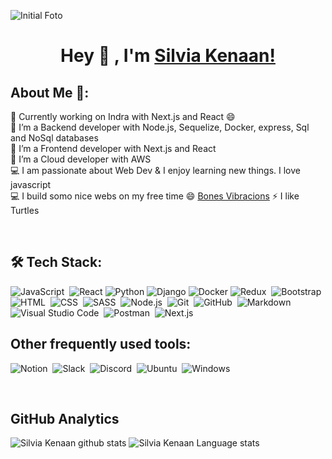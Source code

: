 ![Initial Foto](https://images.unsplash.com/photo-1532622785990-d2c36a76f5a6?q=80&w=2670&auto=format&fit=crop&ixlib=rb-4.0.3&ixid=M3wxMjA3fDB8MHxwaG90by1wYWdlfHx8fGVufDB8fHx8fA%3D%3D)
<div align="center">
  
# Hey 👋 , I'm [Silvia Kenaan!](https://www.linkedin.com/in/silvia-kenaan-mulero/) 

</div>


<div align="left">

## About Me 🚀:
🔭 Currently working on Indra with Next.js and React 😄 </br>
🌱 I’m a Backend developer with Node.js, Sequelize, Docker, express, Sql and NoSql databases </br>
🌱 I’m a Frontend developer with Next.js and React </br>
🌱 I’m a Cloud developer with AWS</br>
💻 I am passionate about Web Dev & I enjoy learning new things. I love javascript </br>
💻 I build somo nice webs on my free time 😄 [Bones Vibracions](https://www.bonesvibracions.cat/)
⚡ I like Turtles</br>
</div> 
<br/>


<div align="left">

## 🛠 Tech Stack:


![JavaScript](https://img.shields.io/badge/-JavaScript-05122A?style=flat&logo=javascript)&nbsp;
![React](https://img.shields.io/badge/-React-05122A?style=flat&logo=react)
![Python](https://img.shields.io/badge/-Python-05122A?style=flat&logo=python)
![Django](https://img.shields.io/badge/-Django-05122A?style=flat&logo=django)
![Docker](https://img.shields.io/badge/-Docker-05122A?style=flat&logo=docker)
![Redux](https://img.shields.io/badge/-Redux-05122A?style=flat&logo=Redux)&nbsp;
![Bootstrap](https://img.shields.io/badge/-Bootstrap-05122A?style=flat&logo=bootstrap&logoColor=563D7C)
![HTML](https://img.shields.io/badge/-HTML-05122A?style=flat&logo=HTML5)&nbsp;
![CSS](https://img.shields.io/badge/-CSS-05122A?style=flat&logo=CSS3&logoColor=1572B6)&nbsp;
![SASS](https://img.shields.io/badge/-Sass-05122A?style=flat&logo=sass)&nbsp;
![Node.js](https://img.shields.io/badge/-Node.js-05122A?style=flat&logo=node.js)&nbsp;
![Git](https://img.shields.io/badge/-Git-05122A?style=flat&logo=git)&nbsp;
![GitHub](https://img.shields.io/badge/-GitHub-05122A?style=flat&logo=github)&nbsp;
![Markdown](https://img.shields.io/badge/-Markdown-05122A?style=flat&logo=markdown)
![Visual Studio Code](https://img.shields.io/badge/-Visual%20Studio%20Code-05122A?style=flat&logo=visual-studio-code&logoColor=007ACC)&nbsp;
![Postman](https://img.shields.io/badge/-Postman-05122A?style=flat&logo=postman)&nbsp;
![Next.js](https://img.shields.io/badge/next.js-000000?style=flat&logo=nextdotjs&logoColor=white)
<div />

##  Other frequently used tools:

![Notion](https://img.shields.io/badge/-Notion-05122A?style=flat&logo=notion)&nbsp;
![Slack](https://img.shields.io/badge/-Slack-05122A?style=flat&logo=slack)&nbsp;
![Discord](https://img.shields.io/badge/-Discord-05122A?style=flat&logo=discord)&nbsp;
![Ubuntu](https://img.shields.io/badge/-Ubuntu-05122A?style=flat&logo=ubuntu)&nbsp;
![Windows](https://img.shields.io/badge/-Windows-05122A?style=flat&logo=windows)&nbsp;   

<br/>

## GitHub Analytics

![Silvia Kenaan github stats](https://github-readme-stats.vercel.app/api?username=BigTogu&theme=nightowl&show_icons=true)
![Silvia Kenaan Language stats](https://github-readme-stats-eight-theta.vercel.app/api/top-langs/?username=BigTogu&theme=nightowl&layout=compact&langs_count=8)

<div align="center">
